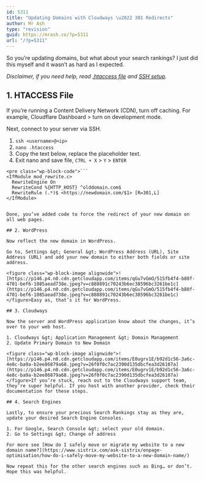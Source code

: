 ```yaml
---
id: 5311
title: "Updating Domains with Cloudways \u2022 301 Redirects"
author: Mr Ash
type: "revision"
guid: https://mrash.co/?p=5311
url: "/?p=5311"
---
```


So you’re updating domains, but what about your search rankings? I just did this myself and it wasn’t as hard as I expected.

*Disclaimer, if you need help, read [.htaccess file](https://support.cloudways.com/en/articles/5123922-what-can-i-do-with-an-htaccess-file) and [SSH setup](https://support.cloudways.com/en/articles/5119485-guide-to-connecting-to-your-application-using-ssh-sftp).*

## 1. HTACCESS File

If you’re running a Content Delivery Network (CDN), turn off caching. For example, Cloudflare Dashboard &gt; turn on development mode.

Next, connect to your server via SSH.

1. `ssh <username>@<ip>`
2. `nano .htaccess`
3. Copy the text below, replace the placeholder text.
4. Exit nano and save file, `CTRL + X` &gt; `Y` &gt; `ENTER`

```
<pre class="wp-block-code">```
<IfModule mod_rewrite.c>
  RewriteEngine On
  RewriteCond %{HTTP_HOST} ^olddomain.com$
  RewriteRule (.*)$ <https://newdomain.com/$1> [R=301,L]
</IfModule>
```
```

Done, you’ve added code to force the redirect of your new domain on all web pages.

## 2. WordPress

Now reflect the new domain in WordPress.

Go to, Settings &gt; General &gt; WordPress Address (URL), Site Address (URL) and add your new domain to either both fields or site address.

<figure class="wp-block-image alignwide">![https://p146.p4.n0.cdn.getcloudapp.com/items/qGu7vGmO/515fb4f4-b80f-4701-bef6-1085aead738e.jpeg?v=c880891c70243b6ec38596bc3261be1c](https://p146.p4.n0.cdn.getcloudapp.com/items/qGu7vGmO/515fb4f4-b80f-4701-bef6-1085aead738e.jpeg?v=c880891c70243b6ec38596bc3261be1c)</figure>Easy as, that’s it for WordPress.

## 3. Cloudways

Now the server and WordPress application know about the changes, it’s over to your web host.

1. Cloudways &gt; Application Management &gt; Domain Management
2. Update Primary Domain to New Domain

<figure class="wp-block-image alignwide">![https://p146.p4.n0.cdn.getcloudapp.com/items/E0ugrv1E/b92d1c56-3a6c-4e8c-ba9a-b2ee86879a68.jpeg?v=26f0f0c7ac2390d135dbcfea3d26107a](https://p146.p4.n0.cdn.getcloudapp.com/items/E0ugrv1E/b92d1c56-3a6c-4e8c-ba9a-b2ee86879a68.jpeg?v=26f0f0c7ac2390d135dbcfea3d26107a)</figure>If you’re stuck, reach out to the Cloudways support team, they’re super helpful. If you host with another provider, check their documentation for these steps.

## 4. Search Engines

Lastly, to ensure your precious Search Rankings stay as they are, update your desired Search Engine Consoles.

1. For Google, Search Console &gt; select your old domain.
2. Go to Settings &gt; Change of address

For more see [How do I safely move or migrate my website to a new domain name?](https://www.sistrix.com/ask-sistrix/onpage-optimisation/how-do-i-safely-move-my-website-to-a-new-domain-name/)

Now repeat this for the other search engines such as Bing… or don’t. Hope this was helpful.